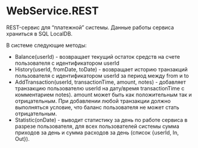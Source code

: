 # WebService.REST
REST-сервис для “платежной” системы. Данные работы сервиса храниться в SQL LocalDB.

В системе следующие методы:
- Balance(userId) - возвращает текущий остаток средств на счете пользователя с идентификатором userId
- History(userId, fromDate, toDate) - возвращает историю транзакций пользователя с идентификатором userId за период между from и to
- AddTransaction(userId, transactionTime, amount, notes) - добавляет транзакцию пользователю userId на дату/время transactionTime с комментарием notes). amount может быть как положительным так и отрицательным. При добавлении любой транзакции должно выполняться условие, что баланс пользователя не может стать отрицательным.
- Statistic(onDate) - выводит статистику за день по работе сервиса в разрезе пользователя, для всех пользователей системы сумма приходов за день и сумма расходов за день (список {userId, In, Out}).

